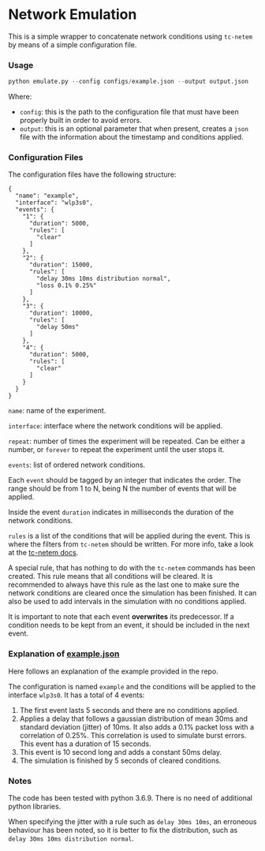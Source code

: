 # Network Emulation

This is a simple wrapper to concatenate network conditions using `tc-netem `
by means of a simple configuration file.

### Usage

```python
python emulate.py --config configs/example.json --output output.json
```

Where:

- `config`: this is the path to the configuration file that must have been properly built in order to avoid errors.
- `output`: this is an optional parameter that when present, creates a `json` file with the information about the timestamp and conditions applied.

### Configuration Files

The configuration files have the following structure:

```
{
  "name": "example",
  "interface": "wlp3s0",
  "events": {
    "1": {
      "duration": 5000,
      "rules": [
        "clear"
      ]
    },
    "2": {
      "duration": 15000,
      "rules": [
        "delay 30ms 10ms distribution normal",
        "loss 0.1% 0.25%"
      ]
    },
    "3": {
      "duration": 10000,
      "rules": [
        "delay 50ms"
      ]
    },
    "4": {
      "duration": 5000,
      "rules": [
        "clear"
      ]
    }
  }
}
```

`name`: name of the experiment.

`interface`: interface where the network conditions will be applied.

`repeat`: number of times the experiment will be repeated. Can be either a number, or `forever` to repeat the experiment until the user stops it.

`events`: list of ordered network conditions.

Each `event` should be tagged by an integer that indicates the order. The
range should be from 1 to N, being N the number of events that will be applied.

Inside the event `duration` indicates in milliseconds the duration of the
network conditions.

`rules` is a list of the conditions that will be applied during the event.
This is where the filters from `tc-netem` should be written. For more info,
take a look at the [tc-netem docs](http://man7.org/linux/man-pages/man8/tc-netem.8.html).

A special rule, that has nothing to do with the `tc-netem` commands has been
created. This rule means that all conditions will be cleared. It is recommended
to always have this rule as the last one to make sure the network conditions are
cleared once the simulation has been finished. It can also be used to add
intervals in the simulation with no conditions applied.

It is important to note that each event **overwrites** its predecessor. If
a condition needs to be kept from an event, it should be included in the next event.

### Explanation of [example.json](configs/example.json)

Here follows an explanation of the example provided in the repo.

The configuration is named `example` and the conditions will be applied to
the interface `wlp3s0`. It has a total of 4 events:

1. The first event lasts 5 seconds and there are no conditions applied.
2. Applies a delay that follows a gaussian distribution of mean 30ms and
   standard deviation (jitter) of 10ms. It also adds a 0.1% packet loss with
   a correlation of 0.25%. This correlation is used to simulate burst errors. This
   event has a duration of 15 seconds.
3. This event is 10 second long and adds a constant 50ms delay.
4. The simulation is finished by 5 seconds of cleared conditions.

### Notes

The code has been tested with python 3.6.9. There is no need of additional python libraries.

When specifying the jitter with a rule such as `delay 30ms 10ms`, an
erroneous behaviour has been noted, so it is better to fix the distribution,
such as `delay 30ms 10ms distribution normal`.
